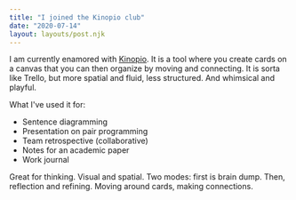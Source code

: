 ```yaml
---
title: "I joined the Kinopio club"
date: "2020-07-14"
layout: layouts/post.njk
---
```


I am currently enamored with [Kinopio](https://kinopio.club). It is a tool where you create cards on a canvas that you can then organize by moving and connecting. It is sorta like Trello, but more spatial and fluid, less structured. And whimsical and playful.

What I've used it for:

- Sentence diagramming
- Presentation on pair programming
- Team retrospective (collaborative)
- Notes for an academic paper
- Work journal

Great for thinking. Visual and spatial. Two modes: first is brain dump. Then, reflection and refining. Moving around cards, making connections.
